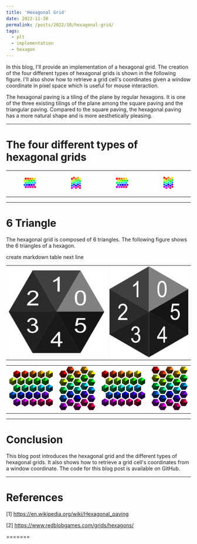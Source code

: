 ```yaml
---
title: 'Hexagonal Grid'
date: 2022-11-30
permalink: /posts/2022/10/hexagonal-grid/
tags:
  - plt
  - implementation
  - hexagon
---
```


In this blog, I'll provide an implementation of a hexagonal grid.
The creation of the four different types of hexagonal grids is shown in the following figure.
I'll also show how to retrieve a grid cell's coordinates given a window coordinate in pixel space which is useful for mouse interaction.

The hexagonal paving is a tiling of the plane by regular hexagons.
It is one of the three existing tilings of the plane among the square paving and the triangular paving.
Compared to the square paving, the hexagonal paving has a more natural shape and is more aesthetically pleasing.


------

# The four different types of hexagonal grids



<table>
  <tr>
    <td>
      <figure>
        <img src="/images/hexagonal-grid/hexagon_grid_even-horizontal.svg" alt="even-horizontal">
      </figure>
    </td>
    <td>
      <figure>
        <img src="/images/hexagonal-grid/hexagon_grid_even-vertical.svg" alt="even-vertical">
      </figure>
    </td>
    <td>
      <figure>
        <img src="/images/hexagonal-grid/hexagon_grid_odd-horizontal.svg" alt="odd-horizontal">
      </figure>
    </td>
    <td>
      <figure>
        <img src="/images/hexagonal-grid/hexagon_grid_odd-vertical.svg" alt="odd-vertical">
      </figure>
    </td>
  </tr>
</table>

------

# 6 Triangle

The hexagonal grid is composed of 6 triangles.
The following figure shows the 6 triangles of a hexagon.

create markdown table next line

<table>
 <tr>
    <td>
      <img src="/images/hexagonal-grid/hexagon_triangle_flat.svg" alt="flat">
    </td>
    <td>
      <img src="/images/hexagonal-grid/hexagon_triangle_pointy.svg" alt="pointy">
    </td>
  </tr>
</table>

<table>
 <tr>
    <td>
      <img src="/images/hexagonal-grid/hexagon_triangle_even-horizontal.svg">
    </td>
    <td>
      <img src="/images/hexagonal-grid/hexagon_triangle_even-vertical.svg">
    </td>
    <td>
      <img src="/images/hexagonal-grid/hexagon_triangle_odd-horizontal.svg">
    </td>
    <td>
      <img src="/images/hexagonal-grid/hexagon_triangle_odd-vertical.svg">
    </td>
  </tr>

</table>


------

# Conclusion

This blog post introduces the hexagonal grid and the different types of hexagonal grids.
It also shows how to retrieve a grid cell's coordinates from a window coordinate.
The code for this blog post is available on GitHub.


------

# References

[1] https://en.wikipedia.org/wiki/Hexagonal_paving

[2] https://www.redblobgames.com/grids/hexagons/

=======